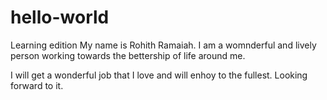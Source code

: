 # hello-world
Learning edition
My name is Rohith Ramaiah. I am a womnderful and lively person working towards the bettership of life around me.

I will get a wonderful job that I love and will enhoy to the fullest. Looking forward to it.
